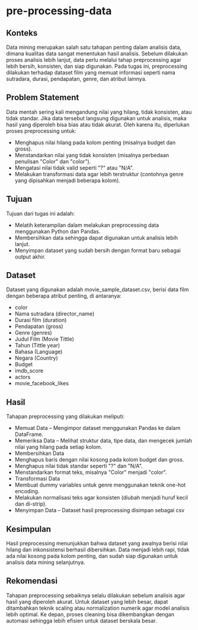 # pre-processing-data
## Konteks

Data mining merupakan salah satu tahapan penting dalam analisis data, dimana kualitas data sangat menentukan hasil analisis. Sebelum dilakukan proses analisis lebih lanjut, data perlu melalui tahap preprocessing agar lebih bersih, konsisten, dan siap digunakan. Pada tugas ini, preprocessing dilakukan terhadap dataset film yang memuat informasi seperti nama sutradara, durasi, pendapatan, genre, dan atribut lainnya.

## Problem Statement

Data mentah sering kali mengandung nilai yang hilang, tidak konsisten, atau tidak standar. Jika data tersebut langsung digunakan untuk analisis, maka hasil yang diperoleh bisa bias atau tidak akurat. Oleh karena itu, diperlukan proses preprocessing untuk:
- Menghapus nilai hilang pada kolom penting (misalnya budget dan gross).
- Menstandarkan nilai yang tidak konsisten (misalnya perbedaan penulisan "Color" dan "color").
- Mengatasi nilai tidak valid seperti "?" atau "N/A".
- Melakukan transformasi data agar lebih terstruktur (contohnya genre yang dipisahkan menjadi beberapa kolom).

## Tujuan

Tujuan dari tugas ini adalah:
- Melatih keterampilan dalam melakukan preprocessing data menggunakan Python dan Pandas.
- Membersihkan data sehingga dapat digunakan untuk analisis lebih lanjut.
- Menyimpan dataset yang sudah bersih dengan format baru sebagai output akhir.

## Dataset

Dataset yang digunakan adalah movie_sample_dataset.csv, berisi data film dengan beberapa atribut penting, di antaranya:

- color
- Nama sutradara (director_name)
- Durasi film (duration)
- Pendapatan (gross)
- Genre (genres)
- Judul Film (Movie Tittle)
- Tahun (Tittle year)
- Bahasa (Language)
- Negara (Country)
- Budget
- imdb_score
- actors
- movie_facebook_likes


## Hasil 

Tahapan preprocessing yang dilakukan meliputi:
- Memuat Data – Mengimpor dataset menggunakan Pandas ke dalam DataFrame.
- Memeriksa Data – Melihat struktur data, tipe data, dan mengecek jumlah nilai yang hilang pada setiap kolom.
- Membersihkan Data
- Menghapus baris dengan nilai kosong pada kolom budget dan gross.
- Menghapus nilai tidak standar seperti "?" dan "N/A".
- Menstandarkan format teks, misalnya "Color" menjadi "color".
- Transformasi Data
- Membuat dummy variables untuk genre menggunakan teknik one-hot encoding.
- Melakukan normalisasi teks agar konsisten (diubah menjadi huruf kecil dan di-strip).
- Menyimpan Data – Dataset hasil preprocessing disimpan sebagai csv

## Kesimpulan

Hasil preprocessing menunjukkan bahwa dataset yang awalnya berisi nilai hilang dan inkonsistensi berhasil dibersihkan. Data menjadi lebih rapi, tidak ada nilai kosong pada kolom penting, dan sudah siap digunakan untuk analisis data mining selanjutnya.

## Rekomendasi

Tahapan preprocessing sebaiknya selalu dilakukan sebelum analisis agar hasil yang diperoleh akurat. Untuk dataset yang lebih besar, dapat ditambahkan teknik scaling atau normalization numerik agar model analisis lebih optimal. Ke depan, proses cleaning bisa dikembangkan dengan automasi sehingga lebih efisien untuk dataset berskala besar.
